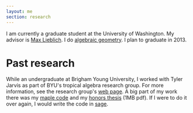 ```yaml
---
layout: me
section: research
---
```



I am currently a graduate student at the University of Washington. My advisor is [Max Lieblich][max]. I do [algebraic geometry][ag]. I plan to graduate in 2013.

[max]: http://math.washington.edu/~lieblich
[ag]: http://en.wikipedia.org/wiki/Algebraic_geometry

# Past research

While an undergraduate at Brigham Young University, I worked with Tyler Jarvis as part of BYU's tropical algebra research group. For more information, see the research group's [web page][tropical]. A big part of my work there was my [maple code][maple] and my [honors thesis][thesis] (1MB pdf). If I were to do it over again, I would write the code in [sage][sage].

[tropical]: http://math.byu.edu/tropical
[maple]: http://math.byu.edu/tropical/maple
[thesis]: publications/thesis.pdf
[sage]: http://sagemath.org/
